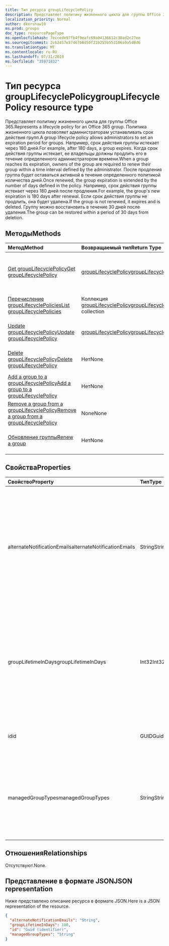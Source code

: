 ```yaml
---
title: Тип ресурса groupLifecyclePolicy
description: Представляет политику жизненного цикла для группы Office 365. Политика жизненного цикла позволяет администраторам устанавливать срок действия групп. Например, срок действия группы истекает через 180 дней. Когда срок действия группы истекает, ее владельцы должны продлить его в течение определенного администратором времени. После продления группа будет оставаться активной в течение определенного политикой количества дней. Например, срок действия группы истекает через 180 дней после продления. Если срок действия группы не продлить, она будет удалена. Группу можно восстановить в течение 30 дней после удаления.
localization_priority: Normal
author: dkershaw10
ms.prod: groups
doc_type: resourcePageType
ms.openlocfilehash: 7eccede97fb4f9eafc69a04136612c30ad2c27ee
ms.sourcegitcommit: 2c62457e57467b8d50f21b255b553106a9a5d8d6
ms.translationtype: MT
ms.contentlocale: ru-RU
ms.lasthandoff: 07/31/2019
ms.locfileid: "35971832"
---
```

# <a name="grouplifecyclepolicy-resource-type"></a><span data-ttu-id="5be44-110">Тип ресурса groupLifecyclePolicy</span><span class="sxs-lookup"><span data-stu-id="5be44-110">groupLifecyclePolicy resource type</span></span>

<span data-ttu-id="5be44-111">Представляет политику жизненного цикла для группы Office 365.</span><span class="sxs-lookup"><span data-stu-id="5be44-111">Represents a lifecycle policy for an Office 365 group.</span></span> <span data-ttu-id="5be44-112">Политика жизненного цикла позволяет администраторам устанавливать срок действия групп.</span><span class="sxs-lookup"><span data-stu-id="5be44-112">A group lifecycle policy allows administrators to set an expiration period for groups.</span></span> <span data-ttu-id="5be44-113">Например, срок действия группы истекает через 180 дней.</span><span class="sxs-lookup"><span data-stu-id="5be44-113">For example, after 180 days, a group expires.</span></span> <span data-ttu-id="5be44-114">Когда срок действия группы истекает, ее владельцы должны продлить его в течение определенного администратором времени.</span><span class="sxs-lookup"><span data-stu-id="5be44-114">When a group reaches its expiration, owners of the group are required to renew their group within a time interval defined by the administrator.</span></span> <span data-ttu-id="5be44-115">После продления группа будет оставаться активной в течение определенного политикой количества дней.</span><span class="sxs-lookup"><span data-stu-id="5be44-115">Once renewed, the group expiration is extended by the number of days defined in the policy.</span></span> <span data-ttu-id="5be44-116">Например, срок действия группы истекает через 180 дней после продления.</span><span class="sxs-lookup"><span data-stu-id="5be44-116">For example, the group's new expiration is 180 days after renewal.</span></span> <span data-ttu-id="5be44-117">Если срок действия группы не продлить, она будет удалена.</span><span class="sxs-lookup"><span data-stu-id="5be44-117">If the group is not renewed, it expires and is deleted.</span></span> <span data-ttu-id="5be44-118">Группу можно восстановить в течение 30 дней после удаления.</span><span class="sxs-lookup"><span data-stu-id="5be44-118">The group can be restored within a period of 30 days from deletion.</span></span>

## <a name="methods"></a><span data-ttu-id="5be44-119">Методы</span><span class="sxs-lookup"><span data-stu-id="5be44-119">Methods</span></span>

| <span data-ttu-id="5be44-120">Метод</span><span class="sxs-lookup"><span data-stu-id="5be44-120">Method</span></span> | <span data-ttu-id="5be44-121">Возвращаемый тип</span><span class="sxs-lookup"><span data-stu-id="5be44-121">Return Type</span></span> | <span data-ttu-id="5be44-122">Описание</span><span class="sxs-lookup"><span data-stu-id="5be44-122">Description</span></span> |
|:---------------|:--------|:----------|
|[<span data-ttu-id="5be44-123">Get groupLifecyclePolicy</span><span class="sxs-lookup"><span data-stu-id="5be44-123">Get groupLifecyclePolicy</span></span>](../api/grouplifecyclepolicy-get.md) | [<span data-ttu-id="5be44-124">groupLifecyclePolicy</span><span class="sxs-lookup"><span data-stu-id="5be44-124">groupLifecyclePolicy</span></span>](grouplifecyclepolicy.md) |<span data-ttu-id="5be44-125">Чтение свойств и связей объекта groupLifecyclePolicy.</span><span class="sxs-lookup"><span data-stu-id="5be44-125">Read properties and relationships of a groupLifecyclePolicy object.</span></span>|
|[<span data-ttu-id="5be44-126">Перечисление groupLifecyclePolicies</span><span class="sxs-lookup"><span data-stu-id="5be44-126">List groupLifecyclePolicies</span></span>](../api/grouplifecyclepolicy-list.md) | <span data-ttu-id="5be44-127">Коллекция [groupLifecyclePolicy](grouplifecyclepolicy.md)</span><span class="sxs-lookup"><span data-stu-id="5be44-127">[groupLifecyclePolicy](grouplifecyclepolicy.md) collection</span></span> | <span data-ttu-id="5be44-128">Перечисление всех объектов groupLifecyclePolicy.</span><span class="sxs-lookup"><span data-stu-id="5be44-128">List all the groupLifecyclePolicies.</span></span> |
|[<span data-ttu-id="5be44-129">Update groupLifecyclePolicy</span><span class="sxs-lookup"><span data-stu-id="5be44-129">Update groupLifecyclePolicy</span></span>](../api/grouplifecyclepolicy-update.md) | [<span data-ttu-id="5be44-130">groupLifecyclePolicy</span><span class="sxs-lookup"><span data-stu-id="5be44-130">groupLifecyclePolicy</span></span>](grouplifecyclepolicy.md) | <span data-ttu-id="5be44-131">Обновление объекта groupLifecyclePolicy.</span><span class="sxs-lookup"><span data-stu-id="5be44-131">Update a groupLifecyclePolicy object.</span></span> |
|[<span data-ttu-id="5be44-132">Delete groupLifecyclePolicy</span><span class="sxs-lookup"><span data-stu-id="5be44-132">Delete groupLifecyclePolicy</span></span>](../api/grouplifecyclepolicy-delete.md) | <span data-ttu-id="5be44-133">Нет</span><span class="sxs-lookup"><span data-stu-id="5be44-133">None</span></span> | <span data-ttu-id="5be44-134">Удаление объекта groupLifecyclePolicy.</span><span class="sxs-lookup"><span data-stu-id="5be44-134">Delete a groupLifecyclePolicy object.</span></span> |
|[<span data-ttu-id="5be44-135">Add a group to a groupLifecyclePolicy</span><span class="sxs-lookup"><span data-stu-id="5be44-135">Add a group to a groupLifecyclePolicy</span></span>](../api/grouplifecyclepolicy-addgroup.md)|<span data-ttu-id="5be44-136">Нет</span><span class="sxs-lookup"><span data-stu-id="5be44-136">None</span></span>| <span data-ttu-id="5be44-137">Добавление группы в политику жизненного цикла.</span><span class="sxs-lookup"><span data-stu-id="5be44-137">Add a group to a lifecycle policy</span></span> |
|[<span data-ttu-id="5be44-138">Remove a group from a groupLifecyclePolicy</span><span class="sxs-lookup"><span data-stu-id="5be44-138">Remove a group from a groupLifecyclePolicy</span></span>](../api/grouplifecyclepolicy-removegroup.md)|<span data-ttu-id="5be44-139">None</span><span class="sxs-lookup"><span data-stu-id="5be44-139">None</span></span>| <span data-ttu-id="5be44-140">Удаление группы из политики жизненного цикла.</span><span class="sxs-lookup"><span data-stu-id="5be44-140">Remove a group to a lifecycle policy.</span></span> |
|[<span data-ttu-id="5be44-141">Обновление группы</span><span class="sxs-lookup"><span data-stu-id="5be44-141">Renew a group</span></span>](../api/grouplifecyclepolicy-renewgroup.md)|<span data-ttu-id="5be44-142">Нет</span><span class="sxs-lookup"><span data-stu-id="5be44-142">None</span></span>| <span data-ttu-id="5be44-143">Обновление даты окончания срока действия группы.</span><span class="sxs-lookup"><span data-stu-id="5be44-143">Renew a group's expiration date.</span></span> |

## <a name="properties"></a><span data-ttu-id="5be44-144">Свойства</span><span class="sxs-lookup"><span data-stu-id="5be44-144">Properties</span></span>

| <span data-ttu-id="5be44-145">Свойство</span><span class="sxs-lookup"><span data-stu-id="5be44-145">Property</span></span> | <span data-ttu-id="5be44-146">Тип</span><span class="sxs-lookup"><span data-stu-id="5be44-146">Type</span></span> | <span data-ttu-id="5be44-147">Описание</span><span class="sxs-lookup"><span data-stu-id="5be44-147">Description</span></span> |
|:---------------|:--------|:----------|
|<span data-ttu-id="5be44-148">alternateNotificationEmails</span><span class="sxs-lookup"><span data-stu-id="5be44-148">alternateNotificationEmails</span></span>|<span data-ttu-id="5be44-149">String</span><span class="sxs-lookup"><span data-stu-id="5be44-149">String</span></span>| <span data-ttu-id="5be44-150">Список адресов электронной почты для отправки уведомлений о группах без владельцев.</span><span class="sxs-lookup"><span data-stu-id="5be44-150">List of email address to send notifications for groups without owners.</span></span> <span data-ttu-id="5be44-151">Можно указать несколько адресов электронной почты, разделив их точкой с запятой.</span><span class="sxs-lookup"><span data-stu-id="5be44-151">Multiple email address can be defined by separating email address with a semicolon.</span></span> |
|<span data-ttu-id="5be44-152">groupLifetimeInDays</span><span class="sxs-lookup"><span data-stu-id="5be44-152">groupLifetimeInDays</span></span>|<span data-ttu-id="5be44-153">Int32</span><span class="sxs-lookup"><span data-stu-id="5be44-153">Int32</span></span>| <span data-ttu-id="5be44-154">Количество дней до истечения срока действия группы.</span><span class="sxs-lookup"><span data-stu-id="5be44-154">Number of days before a group expires and needs to be renewed.</span></span> <span data-ttu-id="5be44-155">После продления группа будет оставаться активной в течение указанного количества дней.</span><span class="sxs-lookup"><span data-stu-id="5be44-155">Once renewed, the group expiration is extended by the number of days defined.</span></span> |
|<span data-ttu-id="5be44-156">id</span><span class="sxs-lookup"><span data-stu-id="5be44-156">id</span></span>|<span data-ttu-id="5be44-157">GUID</span><span class="sxs-lookup"><span data-stu-id="5be44-157">Guid</span></span>| <span data-ttu-id="5be44-158">Уникальный идентификатор политики.</span><span class="sxs-lookup"><span data-stu-id="5be44-158">A unique identifier for a policy.</span></span> <span data-ttu-id="5be44-159">Только для чтения.</span><span class="sxs-lookup"><span data-stu-id="5be44-159">Read-only.</span></span>|
|<span data-ttu-id="5be44-160">managedGroupTypes</span><span class="sxs-lookup"><span data-stu-id="5be44-160">managedGroupTypes</span></span>|<span data-ttu-id="5be44-161">String</span><span class="sxs-lookup"><span data-stu-id="5be44-161">String</span></span>| <span data-ttu-id="5be44-162">Тип группы, к которому применяется политика истечения срока действия.</span><span class="sxs-lookup"><span data-stu-id="5be44-162">The group type for which the expiration policy applies.</span></span> <span data-ttu-id="5be44-163">Возможные значения — **All**, **Selected** и **None**.</span><span class="sxs-lookup"><span data-stu-id="5be44-163">Possible values are **All**, **Selected** or **None**.</span></span> |

## <a name="relationships"></a><span data-ttu-id="5be44-164">Отношения</span><span class="sxs-lookup"><span data-stu-id="5be44-164">Relationships</span></span>

<span data-ttu-id="5be44-165">Отсутствуют.</span><span class="sxs-lookup"><span data-stu-id="5be44-165">None.</span></span>

## <a name="json-representation"></a><span data-ttu-id="5be44-166">Представление в формате JSON</span><span class="sxs-lookup"><span data-stu-id="5be44-166">JSON representation</span></span>

<span data-ttu-id="5be44-167">Ниже представлено описание ресурса в формате JSON.</span><span class="sxs-lookup"><span data-stu-id="5be44-167">Here is a JSON representation of the resource.</span></span>

<!-- {
  "blockType": "resource",
  "optionalProperties": [

  ],
  "@odata.type": "microsoft.graph.groupLifecyclePolicy"
}-->

```json
{
  "alternateNotificationEmails": "String",
  "groupLifetimeInDays": 180,
  "id": "Guid (identifier)",
  "managedGroupTypes": "String"
}

```

<!-- uuid: 8fcb5dbc-d5aa-4681-8e31-b001d5168d79
2015-10-25 14:57:30 UTC -->
<!-- {
  "type": "#page.annotation",
  "description": "groupLifecyclePolicy resource",
  "keywords": "",
  "section": "documentation",
  "tocPath": ""
}-->
